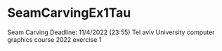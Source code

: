 # SeamCarvingEx1Tau

Seam Carving
Deadline: 11/4/2022 (23:55)
Tel aviv University computer graphics course 2022 exercise 1
